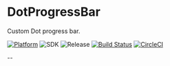 # DotProgressBar
Custom Dot progress bar. 

[![Platform](https://img.shields.io/badge/platform-android-green.svg)](http://developer.android.com/index.html)
![SDK](https://img.shields.io/badge/SDK-15%2B-green.svg)
![Release](https://img.shields.io/badge/release-v1.0.4-green.svg)
[![Build Status](https://travis-ci.org/metagalactic/DotProgressBar.svg?branch=master)](https://travis-ci.org/metagalactic/DotProgressBar)
[![CircleCI](https://circleci.com/gh/metagalactic/DotProgressBar.svg?style=svg)](https://circleci.com/gh/metagalactic/DotProgressBar)

--

